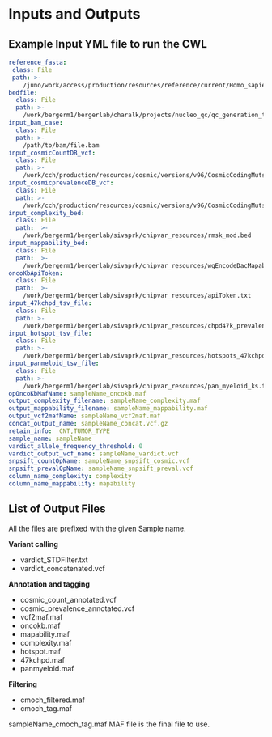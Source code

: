 # Inputs and Outputs

## Example Input YML file to run the CWL&#x20;

```yaml
reference_fasta: 
 class: File
 path: >-
    /juno/work/access/production/resources/reference/current/Homo_sapiens_assembly19.fasta
bedfile:
  class: File
  path: >-
    /work/bergerm1/bergerlab/charalk/projects/nucleo_qc/qc_generation_testing/CH_target_3bp.bed
input_bam_case: 
  class: File
  path: >-
    /path/to/bam/file.bam
input_cosmicCountDB_vcf: 
  class: File
  path: >-
    /work/cch/production/resources/cosmic/versions/v96/CosmicCodingMuts.vcf.gz
input_cosmicprevalenceDB_vcf: 
  class: File
  path: >-
    /work/cch/production/resources/cosmic/versions/v96/CosmicCodingMuts_GRCh37_processed.vcf.gz
input_complexity_bed: 
  class: File
  path:  >-
    /work/bergerm1/bergerlab/sivaprk/chipvar_resources/rmsk_mod.bed
input_mappability_bed: 
  class: File
  path:  >-
    /work/bergerm1/bergerlab/sivaprk/chipvar_resources/wgEncodeDacMapabilityConsensusExcludable_4cols.bed
oncoKbApiToken: 
  class: File
  path:  >-
    /work/bergerm1/bergerlab/sivaprk/chipvar_resources/apiToken.txt
input_47kchpd_tsv_file: 
  class: File
  path: >-
    /work/bergerm1/bergerlab/sivaprk/chipvar_resources/chpd47k_prevalence.tsv
input_hotspot_tsv_file: 
  class: File
  path: >-
    /work/bergerm1/bergerlab/sivaprk/chipvar_resources/hotspots_47kchpd.tsv
input_panmeloid_tsv_file: 
  class: File
  path: >-
    /work/bergerm1/bergerlab/sivaprk/chipvar_resources/pan_myeloid_ks.tsv 
opOncoKbMafName: sampleName_oncokb.maf
output_complexity_filename: sampleName_complexity.maf
output_mappability_filename: sampleName_mappability.maf
output_vcf2mafName: sampleName_vcf2maf.maf
concat_output_name: sampleName_concat.vcf.gz
retain_info:  CNT,TUMOR_TYPE
sample_name: sampleName
vardict_allele_frequency_threshold: 0
vardict_output_vcf_name: sampleName_vardict.vcf
snpsift_countOpName: sampleName_snpsift_cosmic.vcf
snpsift_prevalOpName: sampleName_snpsift_preval.vcf
column_name_complexity: complexity
column_name_mappability: mapability
```



## List of Output Files

All the files are prefixed with the given Sample name.&#x20;

**Variant calling**&#x20;

* vardict\_STDFilter.txt&#x20;
* vardict\_concatenated.vcf&#x20;

**Annotation and tagging**

* cosmic\_count\_annotated.vcf&#x20;
* cosmic\_prevalence\_annotated.vcf&#x20;
* vcf2maf.maf&#x20;
* oncokb.maf&#x20;
* mapability.maf&#x20;
* complexity.maf&#x20;
* hotspot.maf&#x20;
* 47kchpd.maf&#x20;
* panmyeloid.maf&#x20;

**Filtering**&#x20;

* cmoch\_filtered.maf&#x20;
* cmoch\_tag.maf

sampleName\_cmoch\_tag.maf MAF file is the final file to use.
